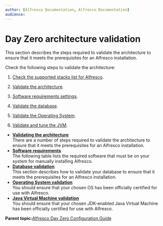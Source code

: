 ```yaml
---
author: [Alfresco Documentation, Alfresco Documentation]
audience: 
---
```


# Day Zero architecture validation

This section describes the steps required to validate the architecture to ensure that it meets the prerequisites for an Alfresco installation.

Check the following steps to validate the architecture:

1.  [Check the supported stacks list for Alfresco](../concepts/supported-stacks.md).

2.  [Validate the architecture](configuration-checklist-arch.md).

3.  [Software requirements settings](../concepts/prereq-install.md).

4.  [Validate the database](../concepts/zeroday-database.md).

5.  [Validate the Operating System](../concepts/zeroday-os.md).

6.  [Validate and tune the JVM](../concepts/zeroday-jvm.md).


-   **[Validating the architecture](../tasks/configuration-checklist-arch.md)**  
There are a number of steps required to validate the architecture to ensure that it meets the prerequisites for an Alfresco installation.
-   **[Software requirements](../concepts/prereq-install.md)**  
The following table lists the required software that must be on your system for manually installing Alfresco.
-   **[Database validation](../concepts/zeroday-database.md)**  
This section describes how to validate your database to ensure that it meets the prerequisites for an Alfresco installation.
-   **[Operating System validation](../concepts/zeroday-os.md)**  
You should ensure that your chosen OS has been officially certified for use with Alfresco.
-   **[Java Virtual Machine validation](../concepts/zeroday-jvm.md)**  
You should ensure that your chosen JDK-enabled Java Virtual Machine has been officially certified for use with Alfresco.

**Parent topic:**[Alfresco Day Zero Configuration Guide](../concepts/zeroday-overview.md)

